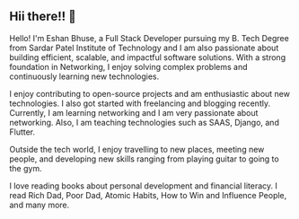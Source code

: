 ## Hii there!! 👋


Hello! I'm Eshan Bhuse, a Full Stack Developer pursuing my B. Tech Degree from Sardar Patel Institute of Technology and I am also passionate about building efficient, scalable, and impactful software solutions. With a strong foundation in Networking, I enjoy solving complex problems and continuously learning new technologies.

I enjoy contributing to open-source projects and am enthusiastic about new technologies. I also got started with freelancing and blogging recently. Currently, I am learning networking and I am very passionate about networking. Also, I am teaching technologies such as SAAS, Django, and Flutter.

Outside the tech world, I enjoy travelling to new places, meeting new people, and developing new skills ranging from playing guitar to going to the gym.

I love reading books about personal development and financial literacy. I read Rich Dad, Poor Dad, Atomic Habits, How to Win and Influence People, and many more.

<!--
**eshanbhuse/eshanbhuse** is a ✨ _special_ ✨ repository because its `README.md` (this file) appears on your GitHub profile.

Here are some ideas to get you started:

- 🔭 I’m currently working on ...
- 🌱 I’m currently learning ...
- 👯 I’m looking to collaborate on ...
- 🤔 I’m looking for help with ...
- 💬 Ask me about ...
- 📫 How to reach me: ...
- 😄 Pronouns: ...
- ⚡ Fun fact: ...
-->
